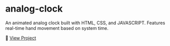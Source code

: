 # analog-clock
An animated analog clock built with HTML, CSS, and JAVASCRIPT. Features real-time hand movement based on system time.

   🔗 [View Project](https://rohitkumawat.github.io/analog-clock/)
